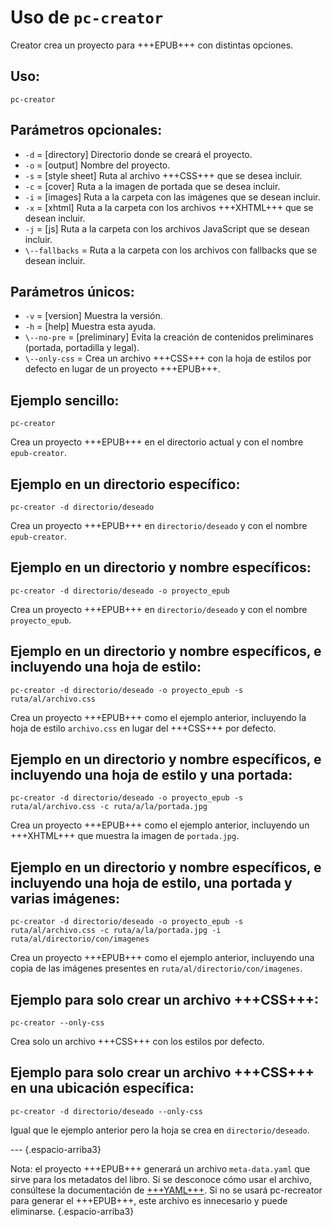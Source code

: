 # Uso de `pc-creator`

Creator crea un proyecto para +++EPUB+++ con distintas opciones.

## Uso:

```
pc-creator
```

## Parámetros opcionales:

* `-d` = [directory] Directorio donde se creará el proyecto.
* `-o` = [output] Nombre del proyecto.
* `-s` = [style sheet] Ruta al archivo +++CSS+++ que se desea incluir.
* `-c` = [cover] Ruta a la imagen de portada que se desea incluir.
* `-i` = [images] Ruta a la carpeta con las imágenes que se desean incluir.
* `-x` = [xhtml] Ruta a la carpeta con los archivos +++XHTML+++ que se desean incluir.
* `-j` = [js] Ruta a la carpeta con los archivos JavaScript que se desean incluir.
* `\--fallbacks` = Ruta a la carpeta con los archivos con fallbacks que se desean incluir.

## Parámetros únicos:

* `-v` = [version] Muestra la versión.
* `-h` = [help] Muestra esta ayuda.
* `\--no-pre` = [preliminary] Evita la creación de contenidos preliminares (portada, portadilla y legal).
* `\--only-css` = Crea un archivo +++CSS+++ con la hoja de estilos por defecto en lugar de un proyecto +++EPUB+++.

## Ejemplo sencillo:

```
pc-creator
```

Crea un proyecto +++EPUB+++ en el directorio actual y con el nombre `epub-creator`.

## Ejemplo en un directorio específico:

```
pc-creator -d directorio/deseado
```

Crea un proyecto +++EPUB+++ en `directorio/deseado` y con el nombre `epub-creator`.

## Ejemplo en un directorio y nombre específicos:

```
pc-creator -d directorio/deseado -o proyecto_epub
```

Crea un proyecto +++EPUB+++ en `directorio/deseado` y con el nombre `proyecto_epub`.

## Ejemplo en un directorio y nombre específicos, e incluyendo una hoja de estilo:

```
pc-creator -d directorio/deseado -o proyecto_epub -s ruta/al/archivo.css
```

Crea un proyecto +++EPUB+++ como el ejemplo anterior, incluyendo la hoja de estilo `archivo.css` en lugar del +++CSS+++ por defecto.

## Ejemplo en un directorio y nombre específicos, e incluyendo una hoja de estilo y una portada:

```
pc-creator -d directorio/deseado -o proyecto_epub -s ruta/al/archivo.css -c ruta/a/la/portada.jpg
```

Crea un proyecto +++EPUB+++ como el ejemplo anterior, incluyendo un +++XHTML+++ que muestra la imagen de `portada.jpg`.

## Ejemplo en un directorio y nombre específicos, e incluyendo una hoja de estilo, una portada y varias imágenes:

```
pc-creator -d directorio/deseado -o proyecto_epub -s ruta/al/archivo.css -c ruta/a/la/portada.jpg -i ruta/al/directorio/con/imagenes
```

Crea un proyecto +++EPUB+++ como el ejemplo anterior, incluyendo una copia de las imágenes presentes en `ruta/al/directorio/con/imagenes`.

## Ejemplo para solo crear un archivo +++CSS+++:

```
pc-creator --only-css
```

Crea solo un archivo +++CSS+++ con los estilos por defecto.

## Ejemplo para solo crear un archivo +++CSS+++ en una ubicación específica:

```
pc-creator -d directorio/deseado --only-css
```

Igual que le ejemplo anterior pero la hoja se crea en `directorio/deseado`.

--- {.espacio-arriba3}

Nota: el proyecto +++EPUB+++ generará un archivo `meta-data.yaml` que sirve para los metadatos del libro. Si se desconoce cómo usar el archivo, consúltese la documentación de [+++YAML+++](yaml.html). Si no se usará pc-recreator para generar el +++EPUB+++, este archivo es innecesario y puede eliminarse. {.espacio-arriba3}
